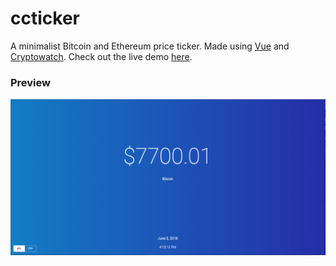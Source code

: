 # ccticker
A minimalist Bitcoin and Ethereum price ticker.  Made using [Vue](https://vuejs.org/) and [Cryptowatch](https://cryptowat.ch/docs/api). Check out the live demo [here](https://csshen.github.io/ccticker).

### Preview
![preview](thumbnail.png)
